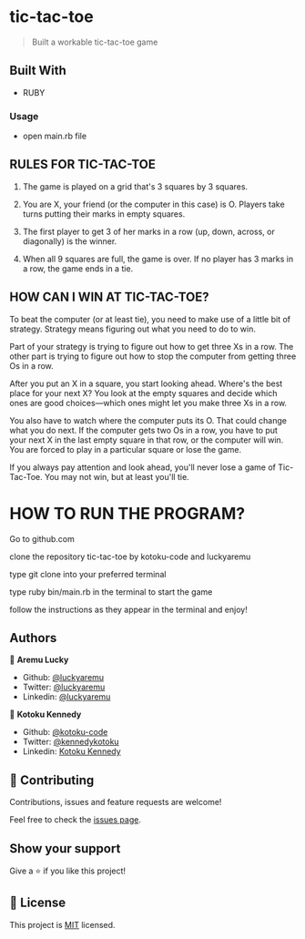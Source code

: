 # tic-tac-toe

> Built a workable tic-tac-toe game


## Built With

- RUBY


### Usage

- open main.rb file

## RULES FOR TIC-TAC-TOE

1. The game is played on a grid that's 3 squares by 3 squares.

2. You are X, your friend (or the computer in this case) is O. Players take turns putting their marks in empty squares.

3. The first player to get 3 of her marks in a row (up, down, across, or diagonally) is the winner.

4. When all 9 squares are full, the game is over. If no player has 3 marks in a row, the game ends in a tie.

## HOW CAN I WIN AT TIC-TAC-TOE?

To beat the computer (or at least tie), you need to make use of a little bit of strategy. Strategy means figuring out what you need to do to win.

Part of your strategy is trying to figure out how to get three Xs in a row. The other part is trying to figure out how to stop the computer from getting three Os in a row.

After you put an X in a square, you start looking ahead. Where's the best place for your next X? You look at the empty squares and decide which ones are good choices—which ones might let you make three Xs in a row.

You also have to watch where the computer puts its O. That could change what you do next. If the computer gets two Os in a row, you have to put your next X in the last empty square in that row, or the computer will win. You are forced to play in a particular square or lose the game.

If you always pay attention and look ahead, you'll never lose a game of Tic-Tac-Toe. You may not win, but at least you'll tie.

# HOW TO RUN THE PROGRAM?

Go to github.com

clone the repository tic-tac-toe by kotoku-code and luckyaremu

type git clone into your preferred terminal

type ruby bin/main.rb in the terminal to start the game

follow the instructions as they appear in the terminal and enjoy!

## Authors

👤 **Aremu Lucky**

- Github: [@luckyaremu](https://github.com/Luckyaremu )
- Twitter: [@luckyaremu](https://twitter.com/luckyaremu)
- Linkedin: [@luckyaremu](https://www.linkedin.com/in/lucky-aremu-24807a145/)

👤 **Kotoku Kennedy**

- Github: [@kotoku-code](https://github.com/kotoku-code)
- Twitter: [@kennedykotoku](https://twitter.com/kennedykotoku)
- Linkedin: [Kotoku Kennedy](www.linkedin.com/in/kotoku-kennedy-5b04a9128)

## 🤝 Contributing

Contributions, issues and feature requests are welcome!

Feel free to check the [issues page](https://github.com/Luckyaremu/tic-tac-toe/issues).

## Show your support

Give a ⭐️ if you like this project!
## 📝 License

This project is [MIT](LICENSE) licensed.

